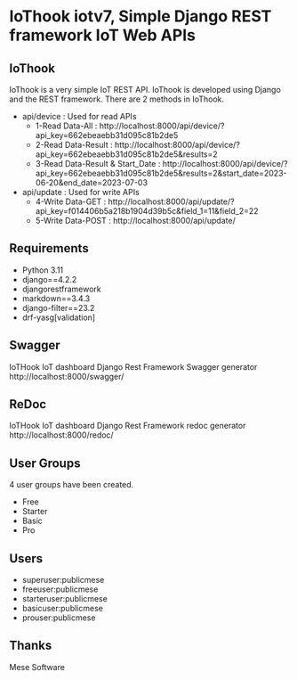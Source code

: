 # IoThook iotv7, Simple Django REST framework IoT Web APIs

IoThook
-------
IoThook is a very simple IoT REST API. IoThook is developed using Django and the REST framework.
There are 2 methods in IoThook.

* api/device : Used for read APIs
    * 1-Read Data-All : http://localhost:8000/api/device/?api_key=662ebeaebb31d095c81b2de5
    * 2-Read Data-Result : http://localhost:8000/api/device/?api_key=662ebeaebb31d095c81b2de5&results=2
    * 3-Read Data-Result & Start_Date : http://localhost:8000/api/device/?api_key=662ebeaebb31d095c81b2de5&results=2&start_date=2023-06-20&end_date=2023-07-03
* api/update : Used for write APIs
    * 4-Write Data-GET : http://localhost:8000/api/update/?api_key=f014406b5a218b1904d39b5c&field_1=11&field_2=22
    * 5-Write Data-POST : http://localhost:8000/api/update/

Requirements
------------
* Python 3.11
* django==4.2.2
* djangorestframework
* markdown==3.4.3
* django-filter==23.2
* drf-yasg[validation]

Swagger
-------
IoTHook IoT dashboard Django Rest Framework Swagger generator http://localhost:8000/swagger/

ReDoc
-----
IoTHook IoT dashboard Django Rest Framework redoc generator http://localhost:8000/redoc/

User Groups
-----------
4 user groups have been created.
* Free
* Starter
* Basic
* Pro

Users
-----
* superuser:publicmese
* freeuser:publicmese
* starteruser:publicmese
* basicuser:publicmese
* prouser:publicmese

Thanks
------
Mese Software

